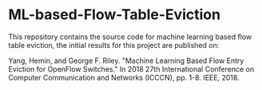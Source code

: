# ML-based-Flow-Table-Eviction
This repository contains the source code for machine learning based flow table eviction, the initial results for this project are published on:

Yang, Hemin, and George F. Riley. "Machine Learning Based Flow Entry Eviction for OpenFlow Switches." In 2018 27th International Conference on Computer Communication and Networks (ICCCN), pp. 1-8. IEEE, 2018.
